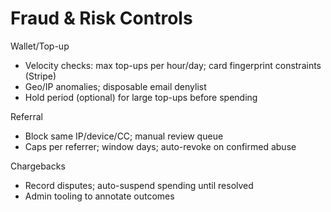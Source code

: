# Fraud & Risk Controls

Wallet/Top-up
- Velocity checks: max top-ups per hour/day; card fingerprint constraints (Stripe)
- Geo/IP anomalies; disposable email denylist
- Hold period (optional) for large top-ups before spending

Referral
- Block same IP/device/CC; manual review queue
- Caps per referrer; window days; auto-revoke on confirmed abuse

Chargebacks
- Record disputes; auto-suspend spending until resolved
- Admin tooling to annotate outcomes


